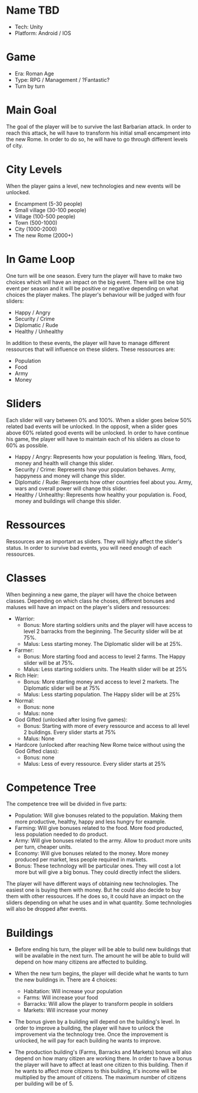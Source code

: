# Name TBD
  - Tech: Unity
  - Platform: Android / IOS

# Game
  - Era: Roman Age
  - Type: RPG / Management / ?Fantastic?
  - Turn by turn
  
# Main Goal
The goal of the player will be to survive the last Barbarian attack. In order to reach this attack, he will have to transform his initial small encampment into the new Rome. In order to do so, he will have to go through different levels of city.
  
# City Levels
When the player gains a level, new technologies and new events will be unlocked.
  - Encampment (5-30 people)
  - Small village (30-100 people)
  - Village (100-500 people)
  - Town (500-1000)
  - City (1000-2000)
  - The new Rome (2000+)
    
# In Game Loop
One turn will be one season. Every turn the player will have to make two choices which will have an impact on the big event. There will be one big event per season and it will be positive or negative depending on what choices the player makes. The player's behaviour will be judged with four sliders:
  - Happy / Angry
  - Security / Crime
  - Diplomatic / Rude
  - Healthy / Unhealthy
  
In addition to these events, the player will have to manage different ressources that will influence on these sliders. These ressources are:
  - Population
  - Food
  - Army
  - Money
  
# Sliders
Each slider will vary between 0% and 100%. When a slider goes below 50% related bad events will be unlocked. In the opposit, when a slider goes above 60% related good events will be unlocked. In order to have continue his game, the player will have to maintain each of his sliders as close to 60% as possible.
- Happy / Angry: Represents how your population is feeling. Wars, food, money and health will change this slider.
- Security / Crime: Represents how your population behaves. Army, happyness and money will change this slider.
- Diplomatic / Rude: Represents how other countries feel about you. Army, wars and overall power will change this slider.
- Healthy / Unhealthy: Represents how healthy your population is. Food, money and buildings will change this slider.

# Ressources
Ressources are as important as sliders. They will higly affect the slider's status. In order to survive bad events, you will need enough of each ressources. 

# Classes
When beginning a new game, the player will have the choice between classes. Depending on which class he choses, different bonuses and maluses will have an impact on the player's sliders and ressources:
  - Warrior:
    - Bonus: More starting soldiers units and the player will have access to level 2 barracks from the beginning. The Security slider       will be at 75%.
    - Malus: Less starting money. The Diplomatic slider will be at 25%.
  - Farmer: 
    - Bonus: More starting food and access to level 2 farms. The Happy slider will be at 75%.
    - Malus: Less starting soldiers units. The Health slider will be at 25%
  - Rich Heir:
    - Bonus: More starting money and access to level 2 markets. The Diplomatic slider will be at 75%
    - Malus: Less starting population. The Happy slider will be at 25%
  - Normal:
    - Bonus: none
    - Malus: none
  - God Gifted (unlocked after losing five games):
    - Bonus: Starting with more of every ressource and access to all level 2 buildings. Every slider starts at 75%
    - Malus: None
  - Hardcore (unlocked after reaching New Rome twice without using the God Gifted class):
    - Bonus: none
    - Malus: Less of every ressource. Every slider starts at 25%
  
# Competence Tree
The competence tree will be divided in five parts:
  - Population: Will give bonuses related to the population. Making them more productive, healthy, happy and less hungry for example.
  - Farming: Will give bonuses related to the food. More food producted, less population needed to do product.
  - Army: Will give bonuses related to the army. Allow to product more units per turn, cheaper units.
  - Economy: Will give bonuses related to the money. More money produced per market, less people required in markets.
  - Bonus: These technology will be particular ones. They will cost a lot more but will give a big bonus. They could directly infect the   sliders.
  
The player will have different ways of obtaining new technologies. The easiest one is buying them with money. But he could also decide to buy them with other ressources. If he does so, it could have an impact on the sliders depending on what he uses and in what quantity. Some technologies will also be dropped after events.
  
# Buildings
- Before ending his turn, the player will be able to build new buildings that will be available in the next turn. The amount he will be able to build will depend on how many citizens are affected to building.

- When the new turn begins, the player will decide what he wants to turn the new buildings in. There are 4 choices:
  - Habitation: Will increase your population
  - Farms: Will increase your food
  - Barracks: Will allow the player to transform people in soldiers
  - Markets: Will increase your money
  
- The bonus given by a building will depend on the building's level. In order to improve a building, the player will have to unlock the   improvement via the technology tree. Once the improvement is unlocked, he will pay for each building he wants to improve.

- The production building's (Farms, Barracks and Markets) bonus will also depend on how many citizen are working there. In order to have   a bonus the player will have to affect at least one citizen to this building. Then if he wants to affect more citizens to this           building, it's income will be multiplied by the amount of citizens. The maximum number of citizens per building will be of 5.
